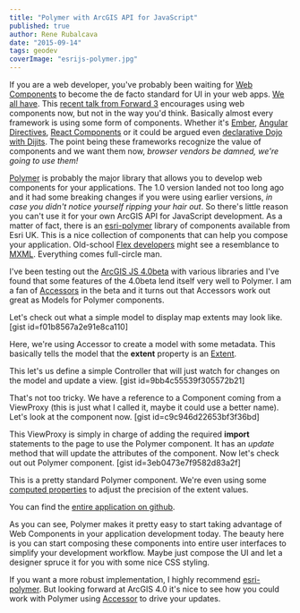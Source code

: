 ```yaml
---
title: "Polymer with ArcGIS API for JavaScript"
published: true
author: Rene Rubalcava
date: "2015-09-14"
tags: geodev
coverImage: "esrijs-polymer.jpg"
---
```


If you are a web developer, you've probably been waiting for [Web Components](http://webcomponents.org/) to become the de facto standard for UI in your web apps. [We all have](https://hacks.mozilla.org/2015/06/the-state-of-web-components/). This [recent talk from Forward 3](https://www.youtube.com/watch?v=AvgS938i34s) encourages using web components now, but not in the way you'd think. Basically almost every framework is using some form of components. Whether it's [Ember](http://guides.emberjs.com/v1.10.0/components/), [Angular Directives](http://www.sitepoint.com/practical-guide-angularjs-directives/), [React Components](https://facebook.github.io/react/docs/reusable-components.html) or it could be argued even [declarative Dojo with Dijits](https://dojotoolkit.org/documentation/tutorials/1.10/declarative/). The point being these frameworks recognize the value of components and we want them now, _browser vendors be damned, we're going to use them!_

[Polymer](https://www.polymer-project.org/1.0/) is probably the major library that allows you to develop web components for your applications. The 1.0 version landed not too long ago and it had some breaking changes if you were using earlier versions, _in case you didn't notice yourself ripping your hair out_. So there's little reason you can't use it for your own ArcGIS API for JavaScript development. As a matter of fact, there is an [esri-polymer](https://github.com/JamesMilnerUK/esri-polymer) library of components available from Esri UK. This is a nice collection of components that can help you compose your application. Old-school [Flex developers](http://www.adobe.com/products/flex.html) might see a resemblance to [MXML](http://help.adobe.com/en_US/flex/using/WS2db454920e96a9e51e63e3d11c0bf5f39f-7fff.html). Everything comes full-circle man.

I've been testing out the [ArcGIS JS 4.0beta](https://developers.arcgis.com/javascript/beta/) with various libraries and I've found that some features of the 4.0beta lend itself very well to Polymer. I am a fan of [Accessors](http://odoe.net/blog/arcgis-js-api-4-0beta1-accessors/) in the beta and it turns out that Accessors work out great as Models for Polymer components.

Let's check out what a simple model to display map extents may look like. [gist id=f01b8567a2e91e8ca110]

Here, we're using Accessor to create a model with some metadata. This basically tells the model that the **extent** property is an [Extent](https://developers.arcgis.com/javascript/beta/api-reference/esri-geometry-Extent.html).

This let's us define a simple Controller that will just watch for changes on the model and update a view. [gist id=9bb4c55539f305572b21]

That's not too tricky. We have a reference to a Component coming from a ViewProxy (this is just what I called it, maybe it could use a better name). Let's look at the component now. [gist id=c9c946d22653bf3f36bd]

This ViewProxy is simply in charge of adding the required **import** statements to the page to use the Polymer component. It has an _update_ method that will update the attributes of the component. Now let's check out out Polymer component. [gist id=3eb0473e7f9582d83a2f]

This is a pretty standard Polymer component. We're even using some [computed properties](https://www.polymer-project.org/1.0/docs/devguide/properties.html) to adjust the precision of the extent values.

You can find the [entire application on github](https://github.com/odoe/esrijs-polymer).

As you can see, Polymer makes it pretty easy to start taking advantage of Web Components in your application development today. The beauty here is you can start composing these components into entire user interfaces to simplify your development workflow. Maybe just compose the UI and let a designer spruce it for you with some nice CSS styling.

If you want a more robust implementation, I highly recommend [esri-polymer](https://github.com/JamesMilnerUK/esri-polymer). But looking forward at ArcGIS 4.0 it's nice to see how you could work with Polymer using [Accessor](https://developers.arcgis.com/javascript/beta/api-reference/esri-core-Accessor.html) to drive your updates.
